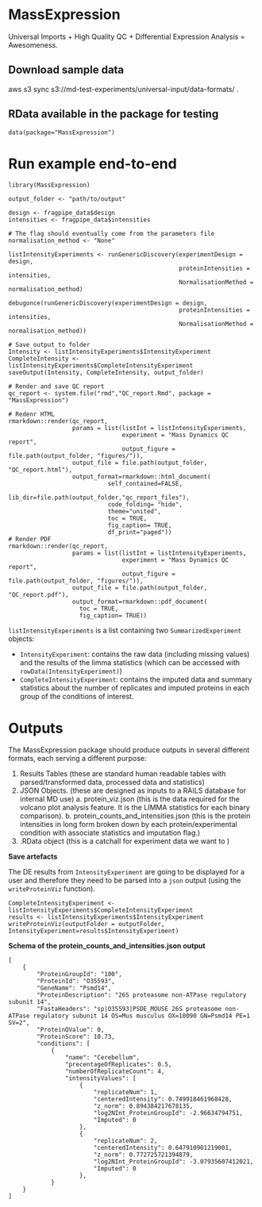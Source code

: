 # MassExpression

Universal Imports + High Quality QC + Differential Expression Analysis = Awesomeness. 

## Download sample data

aws s3 sync s3://md-test-experiments/universal-input/data-formats/ . 

## RData available in the package for testing 

```{r}
data(package="MassExpression")
```

# Run example end-to-end

```{r fragpipe}
library(MassExpression)

output_folder <- "path/to/output"

design <- fragpipe_data$design
intensities <- fragpipe_data$intensities

# The flag should eventually come from the parameters file
normalisation_method <- "None"

listIntensityExperiments <- runGenericDiscovery(experimentDesign = design, 
                                                proteinIntensities = intensities, 
                                                NormalisationMethod = normalisation_method)
                                                
debugonce(runGenericDiscovery(experimentDesign = design, 
                                                proteinIntensities = intensities, 
                                                NormalisationMethod = normalisation_method))
                    
# Save output to folder
Intensity <- listIntensityExperiments$IntensityExperiment
CompleteIntensity <-  listIntensityExperiments$CompleteIntensityExperiment
saveOutput(Intensity, CompleteIntensity, output_folder)

# Render and save QC report 
qc_report <- system.file("rmd","QC_report.Rmd", package = "MassExpression")

# Redenr HTML
rmarkdown::render(qc_report, 
                  params = list(listInt = listIntensityExperiments,
                                experiment = "Mass Dynamics QC report",
                                output_figure = file.path(output_folder, "figures/")),
                  output_file = file.path(output_folder, "QC_report.html"),
                  output_format=rmarkdown::html_document(
                            self_contained=FALSE,
                            lib_dir=file.path(output_folder,"qc_report_files"),
                            code_folding= "hide",
                            theme="united",
                            toc = TRUE,
                            fig_caption= TRUE,
                            df_print="paged"))
# Render PDF
rmarkdown::render(qc_report, 
                  params = list(listInt = listIntensityExperiments,
                                experiment = "Mass Dynamics QC report",
                                output_figure = file.path(output_folder, "figures/")),
                  output_file = file.path(output_folder, "QC_report.pdf"),
                  output_format=rmarkdown::pdf_document(
                    toc = TRUE,
                    fig_caption= TRUE))
```




`listIntensityExperiments` is a list containing two `SummarizedExperiment` objects:
  - `IntensityExperiment`: contains the raw data (including missing values) and the results of the limma statistics (which can be accessed with `rowData(IntensityExperiment)`) 
  - `CompleteIntensityExperiment`: contains the imputed data and summary statistics about the number of replicates and imputed proteins in each group of the conditions of interest. 


# Outputs

The MassExpression package should produce outputs in several different formats, each serving a different purpose:

1. Results Tables (these are standard human readable tables with parsed/transformed data, processed data and statistics)
2. JSON Objects. (these are designed as inputs to a RAILS database for internal MD use)
    a. protein_viz.json (this is the data required for the volcano plot analysis feature. It is the LIMMA statistics for each binary comparison).
    b. protein_counts_and_intensities.json (this is the protein intensities in long form broken down by each protein/experimental condition with associate statistics and imputation flag.)
3. .RData object (this is a catchall for experiment data we want to )

**Save artefacts**

The DE results from `IntensityExperiment` are going to be displayed for a user and therefore they need to be parsed into a `json` output (using the `writeProteinViz` function).  

```{r}
CompleteIntensityExperiment <- listIntensityExperiments$CompleteIntensityExperiment
results <- listIntensityExperiments$IntensityExperiment
writeProteinViz(outputFolder = outputFolder, IntensityExperiment=results$IntensityExperiment)
```

**Schema of the protein_counts_and_intensities.json output**

```
[
	{
		"ProteinGroupId": "100",
		"ProteinId": "O35593",
		"GeneName": "Psmd14",
		"ProteinDescription": "26S proteasome non-ATPase regulatory subunit 14",
		"FastaHeaders": "sp|O35593|PSDE_MOUSE 26S proteasome non-ATPase regulatory subunit 14 OS=Mus musculus OX=10090 GN=Psmd14 PE=1 SV=2",
		"ProteinQValue": 0,
		"ProteinScore": 10.73,
		"conditions": [
			{
				"name": "Cerebellum",
				"precentageOfReplicates": 0.5,
				"numberOfReplicateCount": 4,
				"intensityValues": [
					{
						"replicateNum": 1,
						"centeredIntensity": 0.749918461968428,
						"z_norm": 0.894384217678135,
						"log2NInt_ProteinGroupId": -2.96634794751,
						"Imputed": 0
					},
					{
						"replicateNum": 2,
						"centeredIntensity": 0.647910901219001,
						"z_norm": 0.772725721394879,
						"log2NInt_ProteinGroupId": -3.07935607412021,
						"Imputed": 0
					},
			}
	}
]

```